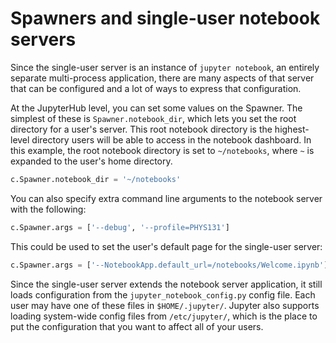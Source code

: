 # Spawners and single-user notebook servers

Since the single-user server is an instance of `jupyter notebook`, an entirely separate
multi-process application, there are many aspects of that server that can be configured and a lot
of ways to express that configuration.

At the JupyterHub level, you can set some values on the Spawner. The simplest of these is
`Spawner.notebook_dir`, which lets you set the root directory for a user's server. This root
notebook directory is the highest-level directory users will be able to access in the notebook
dashboard. In this example, the root notebook directory is set to `~/notebooks`, where `~` is
expanded to the user's home directory.

```python
c.Spawner.notebook_dir = '~/notebooks'
```

You can also specify extra command line arguments to the notebook server with the following:

```python
c.Spawner.args = ['--debug', '--profile=PHYS131']
```

This could be used to set the user's default page for the single-user server:

```python
c.Spawner.args = ['--NotebookApp.default_url=/notebooks/Welcome.ipynb']
```

Since the single-user server extends the notebook server application,
it still loads configuration from the `jupyter_notebook_config.py` config file.
Each user may have one of these files in `$HOME/.jupyter/`.
Jupyter also supports loading system-wide config files from `/etc/jupyter/`,
which is the place to put the configuration that you want to affect all of your users.
